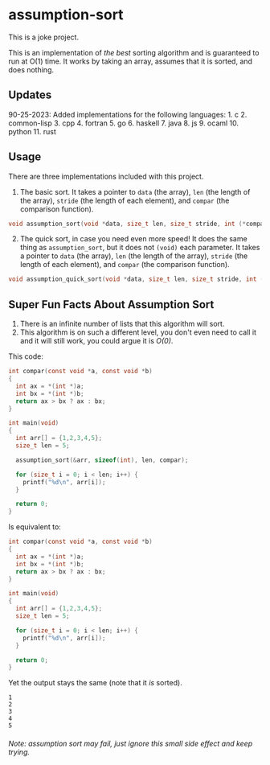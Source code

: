 # assumption-sort

This is a joke project.

This is an implementation of *the best* sorting algorithm and is guaranteed to run at O(1) time. It works by taking an array, assumes that it is sorted, and does nothing.

## Updates
90-25-2023: Added implementations for the following languages:
    1. c
    2. common-lisp
    3. cpp
    4. fortran
    5. go
    6. haskell
    7. java
    8. js
    9. ocaml
    10. python
    11. rust

## Usage

There are three implementations included with this project.

1. The basic sort. It takes a pointer to `data` (the array), `len` (the length of the array), `stride` (the length of each element), and `compar` (the comparison function).

```c
void assumption_sort(void *data, size_t len, size_t stride, int (*compar)(const void *, const void *));
```

2. The quick sort, in case you need even more speed! It does the same thing as `assumption_sort`, but it does not `(void)` each parameter. It takes a pointer to `data` (the array), `len` (the length of the array), `stride` (the length of each element), and `compar` (the comparison function).

```c
void assumption_quick_sort(void *data, size_t len, size_t stride, int (*compar)(const void *, const void *));
```

## Super Fun Facts About Assumption Sort
1. There is an infinite number of lists that this algorithm will sort.
2. This algorithm is on such a different level, you don't even need to call it and it will still work, you could argue it is *O(0)*.

This code:
```c
int compar(const void *a, const void *b)
{
  int ax = *(int *)a;
  int bx = *(int *)b;
  return ax > bx ? ax : bx;
}

int main(void)
{
  int arr[] = {1,2,3,4,5};
  size_t len = 5;

  assumption_sort(&arr, sizeof(int), len, compar);

  for (size_t i = 0; i < len; i++) {
    printf("%d\n", arr[i]);
  }

  return 0;
}
```

Is equivalent to:
```c
int compar(const void *a, const void *b)
{
  int ax = *(int *)a;
  int bx = *(int *)b;
  return ax > bx ? ax : bx;
}

int main(void)
{
  int arr[] = {1,2,3,4,5};
  size_t len = 5;

  for (size_t i = 0; i < len; i++) {
    printf("%d\n", arr[i]);
  }

  return 0;
}
```

Yet the output stays the same (note that it *is* sorted).
```
1
2
3
4
5
```

###### Note: assumption sort may fail, just ignore this small side effect and keep trying.
